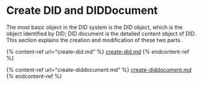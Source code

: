 # Create DID and DIDDocument

The most basic object in the DID system is the DID object, which is the object identified by DID; DID document is the detailed content object of DID. This section explains the creation and modification of these two parts.

{% content-ref url="create-did.md" %}
[create-did.md](create-did.md)
{% endcontent-ref %}

{% content-ref url="create-diddocument.md" %}
[create-diddocument.md](create-diddocument.md)
{% endcontent-ref %}
